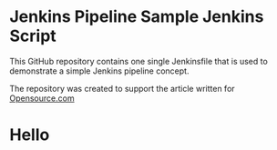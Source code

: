 
# Jenkins Pipeline Sample Jenkins Script

This GitHub repository contains one single Jenkinsfile that is used to demonstrate a simple Jenkins pipeline concept.

The repository was created to support the article written for [Opensource.com](https://opensource.com)

# Hello

